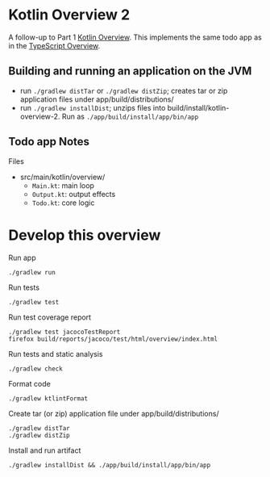 Kotlin Overview 2
=================

A follow-up to Part 1
[Kotlin Overview](https://github.com/lj-ditrapani/kotlin-overview).
This implements the same todo app as in the
[TypeScript Overview](https://github.com/lj-ditrapani/typescript-overview).


Building and running an application on the JVM
----------------------------------------------

- run `./gradlew distTar` or `./gradlew distZip`;
  creates tar or zip application files under app/build/distributions/
- run `./gradlew installDist`;
  unzips files into build/install/kotlin-overview-2.
  Run as `./app/build/install/app/bin/app`


Todo app Notes
--------------

Files

- src/main/kotlin/overview/
    - `Main.kt`: main loop
    - `Output.kt`: output effects
    - `Todo.kt`: core logic


Develop this overview
=====================

Run app

    ./gradlew run

Run tests

    ./gradlew test

Run test coverage report

    ./gradlew test jacocoTestReport
    firefox build/reports/jacoco/test/html/overview/index.html

Run tests and static analysis

    ./gradlew check

Format code

    ./gradlew ktlintFormat

Create tar (or zip) application file under app/build/distributions/

    ./gradlew distTar
    ./gradlew distZip

Install and run artifact

    ./gradlew installDist && ./app/build/install/app/bin/app
